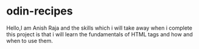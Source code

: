 # odin-recipes
Hello,I am Anish Raja and the skills which i will take away when i complete this project is that i will learn the fundamentals of HTML tags and how and when to use them.